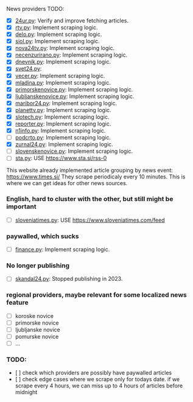News providers TODO:

- [x] [24ur.py](scraper/app/providers/_24ur.py): Verify and improve fetching articles.
- [x] [rtv.py](scraper/app/providers/rtv.py): Implement scraping logic.
- [x] [delo.py](scraper/app/providers/delo.py): Implement scraping logic.
- [x] [siol.py](scraper/app/providers/siol.py): Implement scraping logic.
- [x] [nova24tv.py](scraper/app/providers/nova24tv.py): Implement scraping logic.
- [x] [necenzurirano.py](scraper/app/providers/necenzurirano.py): Implement scraping logic.
- [x] [dnevnik.py](scraper/app/providers/dnevnik.py): Implement scraping logic.
- [x] [svet24.py](scraper/app/providers/svet24.py):
- [x] [vecer.py](scraper/app/providers/vecer.py): Implement scraping logic.
- [x] [mladina.py](scraper/app/providers/mladina.py): Implement scraping logic.
- [x] [primorskenovice.py](scraper/app/providers/primorskenovice.py): Implement scraping logic.
- [x] [ljubljanskenovice.py](scraper/app/providers/ljubljanskenovice.py): Implement scraping logic.
- [x] [maribor24.py](scraper/app/providers/maribor24.py): Implement scraping logic.
- [x] [planettv.py](scraper/app/providers/planettv.py): Implement scraping logic.
- [x] [slotech.py](scraper/app/providers/slotech.py): Implement scraping logic.
- [x] [reporter.py](scraper/app/providers/reporter.py): Implement scraping logic.
- [x] [n1info.py](scraper/app/providers/n1info.py): Implement scraping logic.
- [ ] [podcrto.py](scraper/app/providers/podcrto.py): Implement scraping logic.
- [x] [zurnal24.py](scraper/app/providers/zurnal24.py): Implement scraping logic.
- [ ] [slovenskenovice.py](scraper/app/providers/slovenskenovice.py): Implement scraping logic.
- [ ] [sta.py](scraper/app/providers/sta.py): USE https://www.sta.si/rss-0

This website already implemented article grouping by news event: https://www.times.si/
They scrape periodicaly every 10 minutes.
This is where we can get ideas for other news sources.

### English, hard to cluster with the other, but still might be important

- [ ] [sloveniatimes.py](scraper/app/providers/sloveniatimes.py): USE https://www.sloveniatimes.com/feed

### paywalled, which sucks

- [ ] [finance.py](scraper/app/providers/finance.py): Implement scraping logic.

### No longer publishing

- [ ] [skandal24.py](scraper/app/providers/skandal24.py): Stopped publishing in 2023.

### regional providers, maybe relevant for some localized news feature

- [ ] koroske novice
- [ ] primorske novice
- [ ] ljubljanske novice
- [ ] pomurske novice
- [ ] ...

### TODO:

- [ ] check which providers are possibly have paywalled articles
- [ ] check edge cases where we scrape only for todays date. if we scrape every 4 hours, we can miss up to 4 hours of articles before midnight
